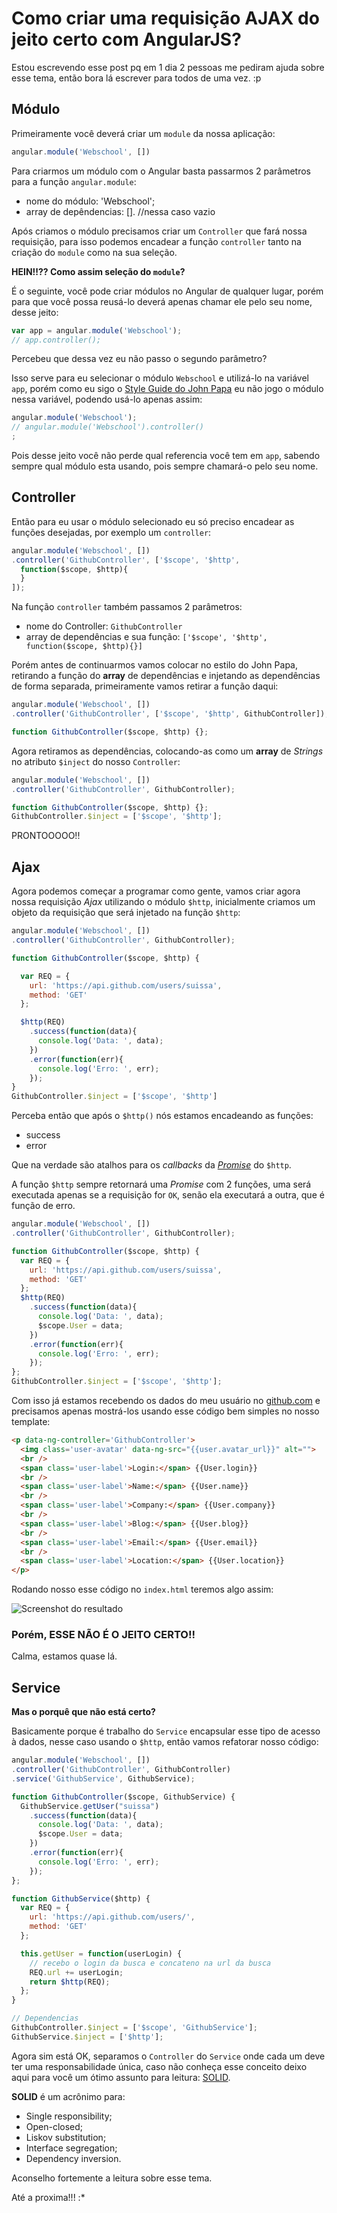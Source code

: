 # Como criar uma requisição AJAX do jeito certo com AngularJS?

Estou escrevendo esse post pq em 1 dia 2 pessoas me pediram ajuda sobre esse tema, então bora lá escrever para todos de uma vez. :p

## Módulo

Primeiramente você deverá criar um `module` da nossa aplicação:

```js
angular.module('Webschool', [])
```

Para criarmos um módulo com o Angular basta passarmos 2 parâmetros para a função `angular.module`:

- nome do módulo: 'Webschool';
- array de depêndencias: []. //nessa caso vazio

Após criamos o módulo precisamos criar um `Controller` que fará nossa requisição, para isso podemos encadear a função `controller` tanto na criação do `module` como na sua seleção.

**HEIN!!?? Como assim seleção do `module`?**

É o seguinte, você pode criar módulos no Angular de qualquer lugar, porém para que você possa reusá-lo deverá apenas chamar ele pelo seu nome, desse jeito:

```js
var app = angular.module('Webschool');
// app.controller();
```

Percebeu que dessa vez eu não passo o segundo parâmetro?

Isso serve para eu selecionar o módulo `Webschool` e utilizá-lo na variável `app`, porém como eu sigo o [Style Guide do John Papa](https://github.com/johnpapa/angular-styleguide) eu não jogo o módulo nessa variável, podendo usá-lo apenas assim:

```js
angular.module('Webschool');
// angular.module('Webschool').controller()
;
```

Pois desse jeito você não perde qual referencia você tem em `app`, sabendo sempre qual módulo esta usando, pois sempre chamará-o pelo seu nome.

## Controller

Então para eu usar o módulo selecionado eu só preciso encadear as funções desejadas, por exemplo um `controller`:


```js
angular.module('Webschool', [])
.controller('GithubController', ['$scope', '$http',
  function($scope, $http){
  }
]);
```

Na função `controller` também passamos 2 parâmetros:

- nome do Controller: `GithubController`
- array de dependências e sua função: `['$scope', '$http', function($scope, $http){}]`

Porém antes de continuarmos vamos colocar no estilo do John Papa, retirando a função do **array** de dependências e injetando as dependências de forma separada, primeiramente vamos retirar a função daqui:

```js
angular.module('Webschool', [])
.controller('GithubController', ['$scope', '$http', GithubController]);

function GithubController($scope, $http) {};
```

Agora retiramos as dependências, colocando-as como um **array** de *Strings* no atributo `$inject` do nosso `Controller`:

```js
angular.module('Webschool', [])
.controller('GithubController', GithubController);

function GithubController($scope, $http) {};
GithubController.$inject = ['$scope', '$http'];
```

PRONTOOOOO!!

## Ajax

Agora podemos começar a programar como gente, vamos criar agora nossa requisição *Ajax* utilizando o módulo `$http`, inicialmente criamos um objeto da requisição que será injetado na função `$http`:

```js
angular.module('Webschool', [])
.controller('GithubController', GithubController);

function GithubController($scope, $http) {

  var REQ = {
    url: 'https://api.github.com/users/suissa',
    method: 'GET'
  };

  $http(REQ)
    .success(function(data){
      console.log('Data: ', data);
    })
    .error(function(err){
      console.log('Erro: ', err);
    });
}
GithubController.$inject = ['$scope', '$http']
```

Perceba então que após o `$http()` nós estamos encadeando as funções:

- success
- error

Que na verdade são atalhos para os *callbacks* da *[Promise](http://nomadev.com.br/angularjs-promises-promessas-o-guia-definitivo/)* do `$http`.

A função `$http` sempre retornará uma *Promise* com 2 funções, uma será executada apenas se a requisição for `OK`, senão ela executará a outra, que é função de erro.

```js
angular.module('Webschool', [])
.controller('GithubController', GithubController);

function GithubController($scope, $http) {
  var REQ = {
    url: 'https://api.github.com/users/suissa',
    method: 'GET'
  };
  $http(REQ)
    .success(function(data){
      console.log('Data: ', data);
      $scope.User = data;
    })
    .error(function(err){
      console.log('Erro: ', err);
    });
};
GithubController.$inject = ['$scope', '$http'];
```

Com isso já estamos recebendo os dados do meu usuário no [github.com](https://github.com/suissa/) e precisamos apenas mostrá-los usando esse código bem simples no nosso template:


```html
<p data-ng-controller='GithubController'>
  <img class='user-avatar' data-ng-src="{{user.avatar_url}}" alt="">
  <br />
  <span class='user-label'>Login:</span> {{User.login}} 
  <br />
  <span class='user-label'>Name:</span> {{User.name}}
  <br />
  <span class='user-label'>Company:</span> {{User.company}}
  <br />
  <span class='user-label'>Blog:</span> {{User.blog}}
  <br />
  <span class='user-label'>Email:</span> {{User.email}}
  <br />
  <span class='user-label'>Location:</span> {{User.location}}
</p>
```

Rodando nosso esse código no `index.html` teremos algo assim:

![Screenshot do resultado](https://cldup.com/j4VvOPOGlt-3000x3000.png)

### Porém, ESSE NÃO É O JEITO CERTO!!

Calma, estamos quase lá.

## Service

**Mas o porquê que não está certo?**

Basicamente porque é trabalho do `Service` encapsular esse tipo de acesso à dados, nesse caso usando o `$http`, então vamos refatorar nosso código:

```js
angular.module('Webschool', [])
.controller('GithubController', GithubController)
.service('GithubService', GithubService);

function GithubController($scope, GithubService) {
  GithubService.getUser("suissa")
    .success(function(data){
      console.log('Data: ', data);
      $scope.User = data;
    })
    .error(function(err){
      console.log('Erro: ', err);
    });
};

function GithubService($http) {
  var REQ = {
    url: 'https://api.github.com/users/',
    method: 'GET'
  };

  this.getUser = function(userLogin) {
    // recebo o login da busca e concateno na url da busca
    REQ.url += userLogin;
    return $http(REQ);
  };
}

// Dependencias
GithubController.$inject = ['$scope', 'GithubService'];
GithubService.$inject = ['$http'];

```


Agora sim está OK, separamos o `Controller` do `Service` onde cada um deve ter uma responsabilidade única, caso não conheça esse conceito deixo aqui para você um ótimo assunto para leitura: [SOLID](http://butunclebob.com/ArticleS.UncleBob.PrinciplesOfOod).

**SOLID** é um acrônimo para:

- Single responsibility;
- Open-closed;
- Liskov substitution;
- Interface segregation;
- Dependency inversion.

Aconselho fortemente a leitura sobre esse tema.

Até a proxima!!! :*

